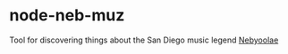 # node-neb-muz
Tool for discovering things about the San Diego music legend [Nebyoolae](https://nebyoolae.bandcamp.com)
